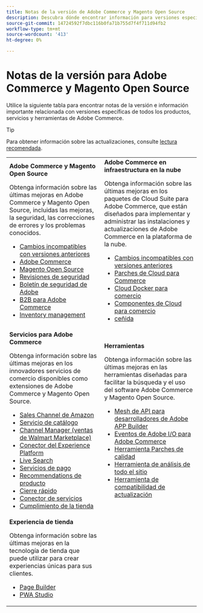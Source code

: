 ```yaml
---
title: Notas de la versión de Adobe Commerce y Magento Open Source
description: Descubra dónde encontrar información para versiones específicas de Adobe Commerce y Magento Open Source.
source-git-commit: 14724592f7dbc116b0fa71b755d7f4f711d94fb2
workflow-type: tm+mt
source-wordcount: '413'
ht-degree: 0%

---
```



# Notas de la versión para Adobe Commerce y Magento Open Source

Utilice la siguiente tabla para encontrar notas de la versión e información importante relacionada con versiones específicas de todos los productos, servicios y herramientas de Adobe Commerce.

>[!TIP]
>
>Para obtener información sobre las actualizaciones, consulte [lectura recomendada](../../upgrade/resources/recommended-reading.md).

<table>
  <tbody>
    <tr>
      <td><strong>Adobe Commerce y Magento Open Source</strong>
        <p>Obtenga información sobre las últimas mejoras en Adobe Commerce y Magento Open Source, incluidas las mejoras, la seguridad, las correcciones de errores y los problemas conocidos.</p>
          <ul>
            <li><a href="https://developer.adobe.com/commerce/php/development/backward-incompatible-changes/">Cambios incompatibles con versiones anteriores</a></li>
            <li><a href="commerce/2-4-6.md">Adobe Commerce</a></li>
            <li><a href="open-source/2-4-6.md">Magento Open Source</a></li>
            <li><a href="security/2-4-5-p2.md">Revisiones de seguridad</a></li>
            <li><a href="https://helpx.adobe.com/security/products/magento.html">Boletín de seguridad de Adobe</a></li>
            <li><a href="https://experienceleague.adobe.com/docs/commerce-admin/b2b/release-notes.html">B2B para Adobe Commerce</a></li>
            <li><a href="https://experienceleague.adobe.com/docs/commerce-admin/inventory/release-notes.html">Inventory management</a></li>
          </ul>
        </td>
      <td><strong>Adobe Commerce en infraestructura en la nube</strong>
        <p>Obtenga información sobre las últimas mejoras en los paquetes de Cloud Suite para Adobe Commerce, que están diseñados para implementar y administrar las instalaciones y actualizaciones de Adobe Commerce en la plataforma de la nube.</p>
          <ul>
            <li><a href="https://devdocs.magento.com/cloud/release-notes/backward-incompatible-changes.html">Cambios incompatibles con versiones anteriores</a></li>
            <li><a href="https://devdocs.magento.com/cloud/release-notes/mcp-release-notes.html">Parches de Cloud para Commerce</a></li>
            <li><a href="https://devdocs.magento.com/cloud/release-notes/mcd-release-notes.html">Cloud Docker para comercio</a></li>
            <li><a href="https://devdocs.magento.com/cloud/release-notes/mcc-release-notes.html">Componentes de Cloud para comercio</a></li>
            <li><a href="https://devdocs.magento.com/cloud/release-notes/ece-release-notes.html">ceñida</a></li>
          </ul>
      </td>
    </tr>
    <tr>
      <td><strong>Servicios para Adobe Commerce</strong>
        <p>Obtenga información sobre las últimas mejoras en los innovadores servicios de comercio disponibles como extensiones de Adobe Commerce y Magento Open Source.</p>
          <ul>
            <li><a href="https://experienceleague.adobe.com/docs/commerce-channels/amazon/release-notes.html">Sales Channel de Amazon</a></li>
            <li><a href="https://experienceleague.adobe.com/docs/commerce-merchant-services/catalog-service/release-notes.html">Servicio de catálogo</a></li>
            <li><a href="https://experienceleague.adobe.com/docs/commerce-channels/channel-manager/release-notes.html">Channel Manager (ventas de Walmart Marketplace)</a></li>
            <li><a href="https://experienceleague.adobe.com/docs/commerce-merchant-services/experience-platform-connector/release-notes.html">Conector del Experience Platform</a></li>
            <li><a href="https://experienceleague.adobe.com/docs/commerce-merchant-services/live-search/release-notes.html">Live Search</a></li>
            <li><a href="https://experienceleague.adobe.com/docs/commerce-merchant-services/payment-services/release-notes.html">Servicios de pago</a></li>
            <li><a href="https://experienceleague.adobe.com/docs/commerce-merchant-services/product-recommendations/release-notes.html">Recommendations de producto</a></li>
            <li><a href="https://experienceleague.adobe.com/docs/commerce-merchant-services/quick-checkout/release-notes.html?lang=en">Cierre rápido</a></li>
            <li><a href="https://experienceleague.adobe.com/docs/commerce-merchant-services/user-guides/integration-services/saas.html">Conector de servicios</a></li>
            <li><a href="https://experienceleague.adobe.com/docs/commerce-merchant-services/store-fulfillment/release-notes.html?lang=en">Cumplimiento de la tienda</a></li>
          </ul>
        </td>
      <td><strong>Herramientas</strong>
        <p>Obtenga información sobre las últimas mejoras en las herramientas diseñadas para facilitar la búsqueda y el uso del software Adobe Commerce y Magento Open Source.</p>
          <ul>
            <li><a href="https://developer.adobe.com/graphql-mesh-gateway/">Mesh de API para desarrolladores de Adobe APP Builder</a></li>
            <li><a href="https://developer.adobe.com/commerce/events/get-started/release-notes/">Eventos de Adobe I/O para Adobe Commerce</a></li>
            <li><a href="../../tools/quality-patches-tool/release-notes.md">Herramienta Parches de calidad</a></li>
            <li><a href="../../tools/site-wide-analysis-tool/intro.md">Herramienta de análisis de todo el sitio</a></li>
            <li><a href="../../upgrade/upgrade-compatibility-tool/overview.md">Herramienta de compatibilidad de actualización</a></li>
          </ul>
      </td>
    </tr>
    <tr>
       <td><strong>Experiencia de tienda</strong>
        <p>Obtenga información sobre las últimas mejoras en la tecnología de tienda que puede utilizar para crear experiencias únicas para sus clientes.</p>
          <ul>
            <li><a href="https://experienceleague.adobe.com/docs/commerce-admin/page-builder/release-notes.html">Page Builder</a></li>
            <li><a href="https://github.com/magento/pwa-studio/releases/latest">PWA Studio</a></li>
          </ul>
      </td>
      <td></td>
    </tr>
  </tbody>
</table>
